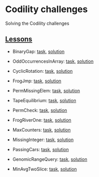# Codility challenges
Solving the Codility challenges

## [Lessons](https://app.codility.com/programmers/lessons)

- BinaryGap: [task](https://app.codility.com/programmers/lessons/1-iterations/binary_gap/), [solution](https://github.com/turovnd/codility-challenge/blob/master/solutions/BinaryGap.js)

- OddOccurrencesInArray: [task](https://app.codility.com/programmers/lessons/2-arrays/odd_occurrences_in_array/), [solution](https://github.com/turovnd/codility-challenge/blob/master/solutions/OddOccurrencesInArray.js)
- CyclicRotation: [task](https://app.codility.com/programmers/lessons/2-arrays/cyclic_rotation/), [solution](https://github.com/turovnd/codility-challenge/blob/master/solutions/CyclicRotation.js)

- FrogJmp: [task](https://app.codility.com/programmers/lessons/3-time_complexity/frog_jmp/), [solution](https://github.com/turovnd/codility-challenge/blob/master/solutions/FrogJmp.js)
- PermMissingElem: [task](https://app.codility.com/programmers/lessons/3-time_complexity/perm_missing_elem/), [solution](https://github.com/turovnd/codility-challenge/blob/master/solutions/PermMissingElem.js)
- TapeEquilibrium: [task](https://app.codility.com/programmers/lessons/3-time_complexity/tape_equilibrium/), [solution](https://github.com/turovnd/codility-challenge/blob/master/solutions/TapeEquilibrium.js)

- PermCheck: [task](https://app.codility.com/programmers/lessons/4-counting_elements/perm_check/), [solution](https://github.com/turovnd/codility-challenge/blob/master/solutions/PermCheck.js)
- FrogRiverOne: [task](https://app.codility.com/programmers/lessons/4-counting_elements/frog_river_one/), [solution](https://github.com/turovnd/codility-challenge/blob/master/solutions/FrogRiverOne.js)
- MaxCounters: [task](https://app.codility.com/programmers/lessons/4-counting_elements/max_counters/), [solution](https://github.com/turovnd/codility-challenge/blob/master/solutions/MaxCounters.js)
- MissingInteger: [task](https://app.codility.com/programmers/lessons/4-counting_elements/missing_integer/), [solution](https://github.com/turovnd/codility-challenge/blob/master/solutions/MissingInteger.js)

- PassingCars: [task](https://app.codility.com/programmers/lessons/5-prefix_sums/passing_cars/), [solution](https://github.com/turovnd/codility-challenge/blob/master/solutions/PassingCars.js)
- GenomicRangeQuery: [task](https://app.codility.com/programmers/lessons/5-prefix_sums/genomic_range_query/), [solution](https://github.com/turovnd/codility-challenge/blob/master/solutions/GenomicRangeQuery.js)
- MinAvgTwoSlice: [task](https://app.codility.com/programmers/lessons/5-prefix_sums/min_avg_two_slice/), [solution](https://github.com/turovnd/codility-challenge/blob/master/solutions/MinAvgTwoSlice.js)
